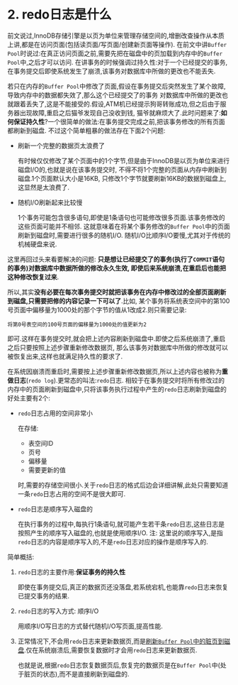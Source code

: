 # 2. redo日志是什么

前文说过,InnoDB存储引擎是以页为单位来管理存储空间的,增删改查操作从本质上讲,都是在访问页面(包括读页面/写页面/创建新页面等操作).
在前文中讲`Buffer Pool`时说过:在真正访问页面之前,需要先把在磁盘中的页加载到内存中的`Buffer Pool`中,之后才可以访问.
在讲事务的时候强调过持久性:对于一个已经提交的事务,在事务提交后即使系统发生了崩溃,该事务对数据库中所做的更改也不能丢失.

若只在内存的`Buffer Pool`中修改了页面,假设在事务提交后突然发生了某个故障,导致内存中的数据都失效了,那么这个已经提交了的事务
对数据库中所做的更改也就跟着丢失了,这是不能接受的.假设,ATM机已经提示狗哥转账成功,但之后由于服务器出现故障,重启之后猫爷发现自己没收到钱,
猫爷就麻烦大了.此时问题来了:**如何保证持久性**?一个很简单的做法:在事务提交完成之前,把该事务修改的所有页面都刷新到磁盘.
不过这个简单粗暴的做法存在下面2个问题:

- 刷新一个完整的数据页太浪费了

    有时候仅仅修改了某个页面中的1个字节,但是由于InnoDB是以页为单位来进行磁盘I/O的,也就是说在该事务提交时,
    不得不将1个完整的页面从内存中刷新到磁盘.1个页面默认大小是16KB,
    只修改1个字节就要刷新16KB的数据到磁盘上,这显然是太浪费了.

- 随机I/O刷新起来比较慢

    1个事务可能包含很多语句,即使是1条语句也可能修改很多页面.该事务修改的这些页面可能并不相邻.
    这就意味着在将某个事务修改的`Buffer Pool`中的页面刷新到磁盘时,需要进行很多的随机I/O.
    随机I/O比顺序I/O要慢,尤其对于传统的机械硬盘来说.

这里再回过头来看要解决的问题: **只是想让已经提交了的事务(执行了`COMMIT`语句的事务)对数据库中数据所做的修改永久生效,
即使后来系统崩溃,在重启后也能把这种修改恢复过来**.

所以,其实**没有必要在每次事务提交时就把该事务在内存中修改过的全部页面刷新到磁盘,只需要把修的内容记录一下可以了**.比如,
某个事务将系统表空间中的第100号页面中偏移量为1000处的那个字节的值从1改成2.则只需要记录:

```
将第0号表空间的100号页面的偏移量为1000处的值更新为2
```

即可.这样在事务提交时,就会把上述内容刷新到磁盘中.即使之后系统崩溃了,重启之后只要按照上述步骤重新修改数据页,
那么该事务对数据库中所做的修改就可以被恢复出来,这样也就满足持久性的要求了.

在系统因崩溃而重启时,需要按上述步骤重新修改数据页,所以上述内容也被称为**重做日志**(`redo log`).更常态的叫法:`redo`日志.
相较于在事务提交时将所有修改过的内存中的页面刷新到磁盘中,只将该事务执行过程中产生的`redo`日志刷新到磁盘的好处主要有2个:

- `redo`日志占用的空间非常小

    在存储:

    - 表空间ID
    - 页号
    - 偏移量
    - 需要更新的值

    时,需要的存储空间很小.关于`redo`日志的格式后边会详细讲解,此处只需要知道一条`redo`日志占用的空间不是很大即可.

- `redo`日志是顺序写入磁盘的

    在执行事务的过程中,每执行1条语句,就可能产生若干条`redo`日志,这些日志是按照产生的顺序写入磁盘的,也就是使用顺序I/O.
    注: 这里说的顺序写入,是指`redo`日志的内容是顺序写入的,不是`redo`日志对应的操作是顺序写入的.

简单概括:

1. `redo`日志的主要作用:**保证事务的持久性**

   即使在事务提交后,真正的数据页还没落盘,若系统宕机,也能靠`redo`日志来恢复已提交事务的结果.

2. `redo`日志的写入方式: 顺序I/O

    用顺序I/O写日志的方式替代随机I/O写页面,提高性能.

3. 正常情况下,不会用`redo`日志来更新数据页,而是[刷新`Buffer Pool`中的脏页到磁盘](https://github.com/rayallen20/howDoesMySQLWork/blob/f67756ef76cd4d4dcedeb4d7f782eb74d3a39bba/%E7%AC%AC17%E7%AB%A0%20%E8%B0%83%E8%8A%82%E7%A3%81%E7%9B%98%E5%92%8CCPU%E7%9A%84%E7%9F%9B%E7%9B%BE--InnoDB%E7%9A%84Buffer%20Pool/2.%20InnoDB%E7%9A%84Buffer%20Pool/8.%20%E5%88%B7%E6%96%B0%E8%84%8F%E9%A1%B5%E5%88%B0%E7%A3%81%E7%9B%98.md).仅在系统崩溃后,需要恢复数据时才会用`redo`日志来更新数据页.

    也就是说,根据`redo`日志恢复数据页后,恢复完的数据页是在`Buffer Pool`中(处于脏页的状态),而不是直接刷新到磁盘的.
